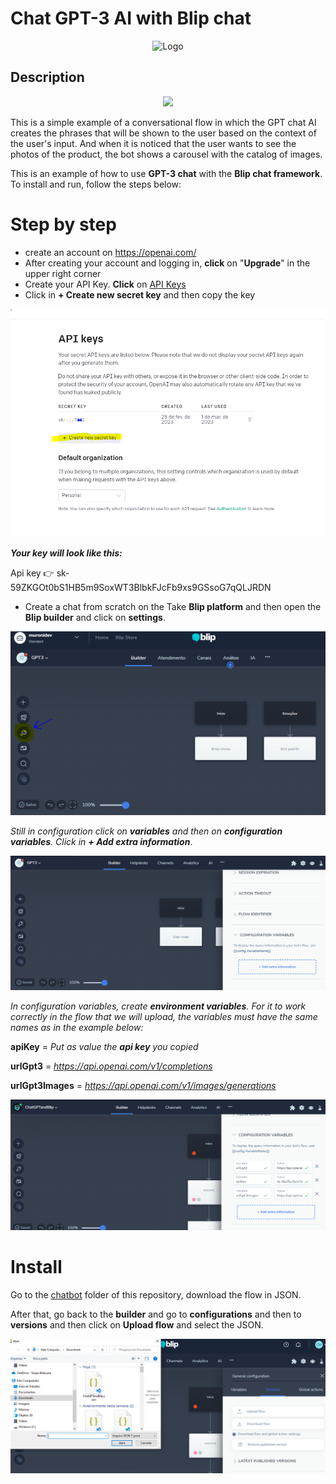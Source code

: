 # Chat GPT-3 AI with Blip chat
<div align="center">  
  
![Logo](https://1000logos.net/wp-content/uploads/2023/02/ChatGPT-Logo.png "Open AI")
  
</div>

## Description

<p align="center">
<img src="src/assets/finalGIFGPT.gif">
</p>

This is a simple example of a conversational flow in which the GPT chat AI creates the phrases that will be shown to the user based on the context of the user's input. And when it is noticed that the user wants to see the photos of the product, the bot shows a carousel with the catalog of images.

This is an example of how to use **GPT-3 chat** with the **Blip chat framework**.
To install and run, follow the steps below:

# Step by step
* create an account on https://openai.com/
* After creating your account and logging in, **click** on "**Upgrade**" in the upper right corner
* Create your API Key. **Click** on [API Keys](https://platform.openai.com/account/api-keys) 
* Click in **+ Create new secret key** and then copy the key

<p align="center">
<img src="src/assets/copyKey.PNG">
</p>

***Your key will look like this:***

Api key 👉 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

* Create a chat from scratch on the Take **Blip platform** and then open the **Blip builder** and click on **settings**.

<p align="center">
<img src="src/assets/config.PNG">
</p>

*Still in configuration click on **variables** and then on **configuration variables**. Click in **+ Add extra information***.

<p align="center">
<img src="src/assets/configextra.PNG">
</p>

*In configuration variables, create **environment variables**.*
*For it to work correctly in the flow that we will upload, the variables must have the same names as in the example below:*

**apiKey** = *Put as value the **api key** you copied*

**urlGpt3** = *https://api.openai.com/v1/completions*

**urlGpt3Images** = *https://api.openai.com/v1/images/generations*

<p align="center">
<img src="src/assets/enviroment.PNG">
</p>

# Install

Go to the [chatbot](https://github.com/cristiano-muroni/ChatGPTandBLIP/tree/main/chatbot) folder of this repository, download the flow in JSON.

After that, go back to the **builder** and go to **configurations** and then to **versions** and then click on **Upload flow** and select the JSON.

<p align="center">
<img src="src/assets/upload.PNG">
</p>

